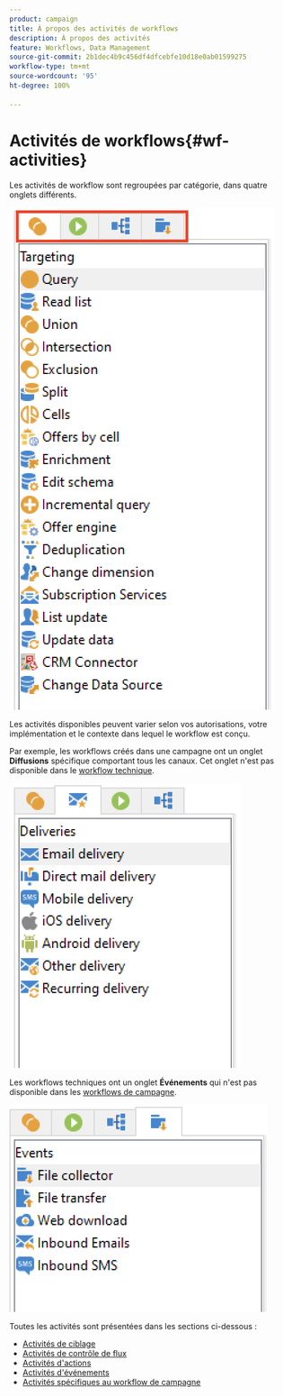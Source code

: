 ```yaml
---
product: campaign
title: À propos des activités de workflows
description: À propos des activités
feature: Workflows, Data Management
source-git-commit: 2b1dec4b9c456df4dfcebfe10d18e0ab01599275
workflow-type: tm+mt
source-wordcount: '95'
ht-degree: 100%

---
```


# Activités de workflows{#wf-activities}

Les activités de workflow sont regroupées par catégorie, dans quatre onglets différents.

![](assets/wf-activity-tabs.png)

Les activités disponibles peuvent varier selon vos autorisations, votre implémentation et le contexte dans lequel le workflow est conçu.

Par exemple, les workflows créés dans une campagne ont un onglet **Diffusions** spécifique comportant tous les canaux. Cet onglet n&#39;est pas disponible dans le [workflow technique](technical-workflows.md).

![](assets/campaign-wf-activities.png)

Les workflows techniques ont un onglet **Événements** qui n&#39;est pas disponible dans les [workflows de campagne](campaign-workflows.md).

![](assets/tech-wf-activities.png)

Toutes les activités sont présentées dans les sections ci-dessous :

* [Activités de ciblage](targeting-activities.md)
* [Activités de contrôle de flux](flow-control-activities.md)
* [Activités d&#39;actions](action-activities.md)
* [Activités d&#39;événements](event-activities.md)
* [Activités spécifiques au workflow de campagne](../campaigns/marketing-campaign-deliveries.md)
